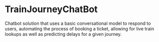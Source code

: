 # TrainJourneyChatBot
 
Chatbot solution that uses a basic conversational model to respond to users, automating the process of booking a ticket, allowing for live train lookups as well as predicting delays for a given journey.


